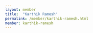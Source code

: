 ```yaml
---
layout: member
title:  "Karthik Ramesh"
permalink: /member/karthik-ramesh.html
member: karthik-ramesh
---
```

